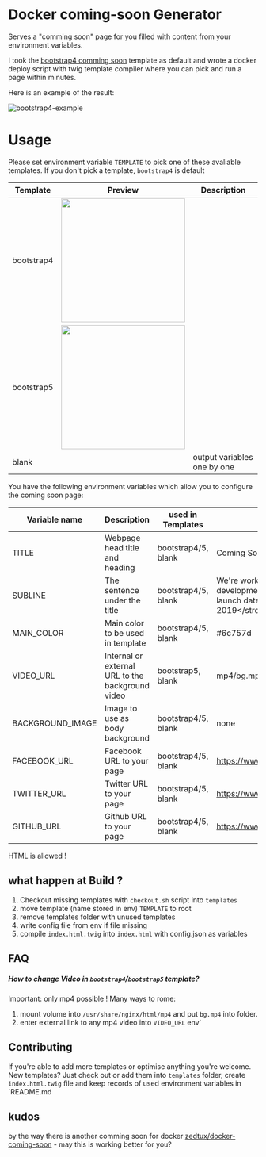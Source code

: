 # Docker coming-soon Generator

Serves a "comming soon" page for you filled with content from your environment variables.

I took the [bootstrap4 comming soon](https://github.com/BlackrockDigital/startbootstrap-coming-soon) template as default
and wrote a docker deploy script with twig template compiler where you can pick and run a page within minutes.

Here is an example of the result:

![bootstrap4-example](https://raw.githubusercontent.com/roest01/docker-coming-soon-generator/master/templates/bootstrap4/example.png)

# Usage
Please set environment variable `TEMPLATE` to pick one of these avaliable templates.
If you don't pick a template, `bootstrap4` is default

| Template   | Preview                                                                                                                                | Description |
|------------|----------------------------------------------------------------------------------------------------------------------------------------| ------- |
| bootstrap4 | <img src="https://raw.githubusercontent.com/roest01/docker-coming-soon-generator/master/templates/bootstrap4/example.png" width="250"> |  | 
| bootstrap5 | <img src="https://raw.githubusercontent.com/roest01/docker-coming-soon-generator/master/templates/bootstrap5/example.png" width="250"> |  | 
| blank      |                                                                                                                                        | output variables one by one |

You have the following environment variables which allow you to configure the
coming soon page:



| Variable name | Description                            | used in Templates | Example                                                                |
|-----------------|------------------------------------------- |------------------| ---------------------------------------------------------------------------------|
| TITLE         | Webpage head title and heading              | bootstrap4/5, blank | Coming Soon!                                                   |
| SUBLINE       | The sentence under the title                | bootstrap4/5, blank | We're working hard to finish the development of this site. Our target launch date is &lt;strong&gt;January 2019&lt;/strong&gt;!                |
| MAIN_COLOR  | Main color to be used in template      | bootstrap4/5, blank | #6c757d                     |
| VIDEO_URL  | Internal or external URL to the background video      | bootstrap5, blank | mp4/bg.mp4                     |
| BACKGROUND_IMAGE  | Image to use as body background     | bootstrap4/5, blank | none                    |
| FACEBOOK_URL  | Facebook URL to your page      | bootstrap4/5, blank | https://www.facebook.com/yourPage                     |
| TWITTER_URL   | Twitter URL to your page       | bootstrap4/5, blank | https://www.twitter.com/yourPage                       |
| GITHUB_URL    | Github URL to your page        | bootstrap4/5, blank | https://www.github.com/yourPage                         |
HTML is allowed !

## what happen at Build ?
1. Checkout missing templates with `checkout.sh` script into `templates`
2. move template (name stored in env) `TEMPLATE` to root
3. remove templates folder with unused templates
4. write config file from env if file missing
5. compile `index.html.twig` into `index.html` with config.json as variables


## FAQ

##### How to change Video in `bootstrap4`/`bootstrap5` template?
Important: only mp4 possible ! Many ways to rome:

1. mount volume into `/usr/share/nginx/html/mp4` and put `bg.mp4` into folder.
2. enter external link to any mp4 video into `VIDEO_URL` env`


## Contributing

If you're able to add more templates or optimise anything you're welcome.
New templates? Just check out or add them into `templates` folder, create `index.html.twig` file
and keep records of used environment variables in `README.md


## kudos
by the way there is another comming soon for docker
[zedtux/docker-coming-soon](https://github.com/zedtux/docker-coming-soon) - may this is working better for you?